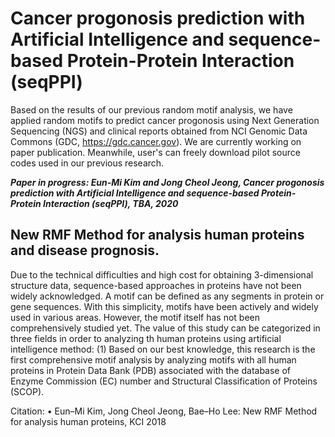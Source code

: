 # Cancer progonosis prediction with Artificial Intelligence and sequence-based Protein-Protein Interaction (seqPPI) 
Based on the results of our previous random motif analysis, 
we have applied random motifs to predict cancer progonosis using Next Generation Sequencing (NGS) and clinical reports obtained from NCI Genomic Data Commons (GDC, https://gdc.cancer.gov). 
We are currently working on paper publication. 
Meanwhile, user's can freely download pilot source codes used in our previous research. 

**_Paper in progress:
Eun-Mi Kim and Jong Cheol Jeong, Cancer progonosis prediction with Artificial Intelligence and sequence-based Protein-Protein Interaction (seqPPI), TBA, 2020_**



## New RMF Method for analysis human proteins and disease prognosis.

Due to the technical difficulties and high cost for obtaining 3-dimensional structure data, sequence-based approaches in proteins have not been widely acknowledged. 
A motif can be defined as any segments in protein or gene sequences. 
With this simplicity, motifs have been actively and widely used in various areas. 
However, the motif itself has not been comprehensively studied yet. 
The value of this study can be categorized in three fields in order to analyzing th human proteins using artificial intelligence method: 
(1) Based on our best knowledge, this research is the first comprehensive motif analysis by analyzing motifs with all human proteins in Protein Data Bank (PDB) associated with the database of Enzyme Commission (EC) number and Structural Classification of Proteins (SCOP).

Citation:
•	Eun–Mi Kim, Jong Cheol Jeong, Bae–Ho Lee: New RMF Method for analysis human proteins, KCI 2018
